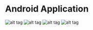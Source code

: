 # Android Application

![alt tag](https://github.com/CodeLankaHack/Inglorious-Masters/blob/master/Android%20Application/ScreenShots/menu.png)
![alt tag](https://github.com/CodeLankaHack/Inglorious-Masters/blob/master/Android%20Application/ScreenShots/about.png)
![alt tag](https://github.com/CodeLankaHack/Inglorious-Masters/blob/master/Android%20Application/ScreenShots/profile.png)
![alt tag](https://github.com/CodeLankaHack/Inglorious-Masters/blob/master/Android%20Application/ScreenShots/requestblood.png)
